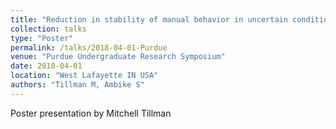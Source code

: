 ```yaml
---
title: "Reduction in stability of manual behavior in uncertain conditions"
collection: talks
type: "Poster"
permalink: /talks/2018-04-01-Purdue
venue: "Purdue Undergraduate Research Symposium"
date: 2018-04-01
location: "West Lafayette IN USA"
authors: "Tillman M, Ambike S"
---
```


Poster presentation by Mitchell Tillman
